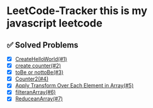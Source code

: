 # LeetCode-Tracker this is my javascript leetcode

## ✅ Solved Problems  
- [x] [CreateHelloWorld(#1)](https://leetcode.com/problems/create-hello-world-function/submissions/1539270210/?envType=study-plan-v2&envId=30-days-of-javascript)  
- [x] [create counter(#2)](https://leetcode.com/problems/counter/submissions/1539271424/?envType=study-plan-v2&envId=30-days-of-javascript)
- [x] [toBe or nottoBe(#3)](https://leetcode.com/problems/to-be-or-not-to-be/submissions/1539286361/?envType=study-plan-v2&envId=30-days-of-javascript)
- [x] [Counter2(#4)](https://leetcode.com/problems/counter-ii/submissions/1539294564/?envType=study-plan-v2&envId=30-days-of-javascript)
- [x] [Apply Transform Over Each Element in Array(#5)](https://leetcode.com/problems/apply-transform-over-each-element-in-array/submissions/1539304817/?envType=study-plan-v2&envId=30-days-of-javascript)
- [x] [filteranArray(#6)](https://leetcode.com/problems/filter-elements-from-array/submissions/1539313173/?envType=study-plan-v2&envId=30-days-of-javascript) 
- [x] [ReduceanArray(#7)](https://leetcode.com/problems/array-reduce-transformation/submissions/1539322247/?envType=study-plan-v2&envId=30-days-of-javascript) 
